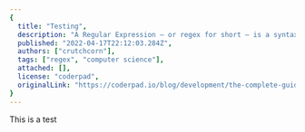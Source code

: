 ```yaml
---
{
  title: "Testing",
  description: "A Regular Expression – or regex for short – is a syntax that allows you to match strings with specific patterns. Think of it as a suped-up text search",
  published: "2022-04-17T22:12:03.284Z",
  authors: ["crutchcorn"],
  tags: ["regex", "computer science"],
  attached: [],
  license: "coderpad",
  originalLink: "https://coderpad.io/blog/development/the-complete-guide-to-regular-expressions-regex/",
}
---
```


This is a test
